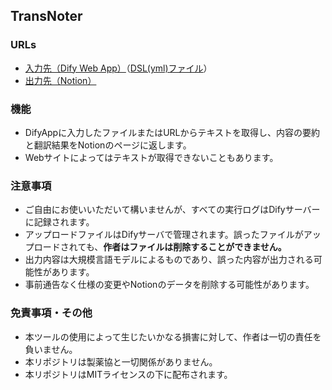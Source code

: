 ## TransNoter
### URLs
 * [入力先（Dify Web App）](https://udify.app/workflow/bT39YVjUcafCyD5o)（[DSL(yml)ファイル](https://github.com/Takumi173/DifyApps/blob/main/TransNoter.yml)）
 * [出力先（Notion）](https://faithful-second-0c8.notion.site/1294e9e7f43f80f19c6ec18093650408?v=9a79ac16d80f4851b96fccc8e5fcf2a9&pvs=4)


### 機能
 * DifyAppに入力したファイルまたはURLからテキストを取得し、内容の要約と翻訳結果をNotionのページに返します。
 * Webサイトによってはテキストが取得できないこともあります。

### 注意事項
 * ご自由にお使いいただいて構いませんが、すべての実行ログはDifyサーバーに記録されます。
 * アップロードファイルはDifyサーバで管理されます。誤ったファイルがアップロードされても、**作者はファイルは削除することができません。**
 * 出力内容は大規模言語モデルによるものであり、誤った内容が出力される可能性があります。
 * 事前通告なく仕様の変更やNotionのデータを削除する可能性があります。

### 免責事項・その他
 * 本ツールの使用によって生じたいかなる損害に対して、作者は一切の責任を負いません。
 * 本リポジトリは製薬協と一切関係がありません。
 * 本リポジトリはMITライセンスの下に配布されます。

